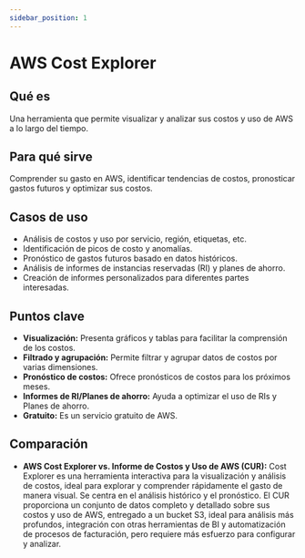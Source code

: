 ```yaml
---
sidebar_position: 1
---
```


# AWS Cost Explorer

## Qué es
Una herramienta que permite visualizar y analizar sus costos y uso de AWS a lo largo del tiempo.

## Para qué sirve
Comprender su gasto en AWS, identificar tendencias de costos, pronosticar gastos futuros y optimizar sus costos.

## Casos de uso
- Análisis de costos y uso por servicio, región, etiquetas, etc.
- Identificación de picos de costo y anomalías.
- Pronóstico de gastos futuros basado en datos históricos.
- Análisis de informes de instancias reservadas (RI) y planes de ahorro.
- Creación de informes personalizados para diferentes partes interesadas.

## Puntos clave
- **Visualización:** Presenta gráficos y tablas para facilitar la comprensión de los costos.
- **Filtrado y agrupación:** Permite filtrar y agrupar datos de costos por varias dimensiones.
- **Pronóstico de costos:** Ofrece pronósticos de costos para los próximos meses.
- **Informes de RI/Planes de ahorro:** Ayuda a optimizar el uso de RIs y Planes de ahorro.
- **Gratuito:** Es un servicio gratuito de AWS.

## Comparación
- **AWS Cost Explorer vs. Informe de Costos y Uso de AWS (CUR):** Cost Explorer es una herramienta interactiva para la visualización y análisis de costos, ideal para explorar y comprender rápidamente el gasto de manera visual. Se centra en el análisis histórico y el pronóstico. El CUR proporciona un conjunto de datos completo y detallado sobre sus costos y uso de AWS, entregado a un bucket S3, ideal para análisis más profundos, integración con otras herramientas de BI y automatización de procesos de facturación, pero requiere más esfuerzo para configurar y analizar. 
